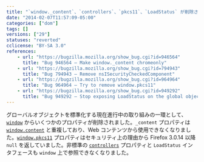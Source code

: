 ```yaml
---
title: "`window._content`、`controllers`、`pkcs11`、`LoadStatus` が削除されました"
date: "2014-02-07T11:57:09-05:00"
categories: ["dom"]
tags: []
versions: ["29"]
statuses: "reverted"
cclicense: "BY-SA 3.0"
references:
    - url: "https://bugzilla.mozilla.org/show_bug.cgi?id=946564"
      title: "Bug 946564 – Make window._content chromeonly"
    - url: "https://bugzilla.mozilla.org/show_bug.cgi?id=794943"
      title: "Bug 794943 – Remove nsISecurityCheckedComponent"
    - url: "https://bugzilla.mozilla.org/show_bug.cgi?id=964964"
      title: "Bug 964964 – Try to remove window.pkcs11"
    - url: "https://bugzilla.mozilla.org/show_bug.cgi?id=949292"
      title: "Bug 949292 – Stop exposing LoadStatus on the global object"
---
```

グローバルオブジェクトを標準化する現在進行中の取り組みの一環として、[`window`](https://developer.mozilla.org/ja/docs/Web/API/window) からいくつかのプロパティが削除されました。`_content` プロパティは [`window.content`](https://developer.mozilla.org/ja/docs/Web/API/window.content) と重複しており、Web コンテンツから使用できなくなりました。[`window.pkcs11`](https://developer.mozilla.org/ja/docs/Web/API/window.pkcs11) プロパティはセキュリティ上の理由から Firefox 3.0.14 以降 `null` を返していました。非標準の [`controllers`](https://developer.mozilla.org/ja/docs/Web/API/window.controllers) プロパティと `LoadStatus` インタフェースも `window` 上で参照できなくなりました。
